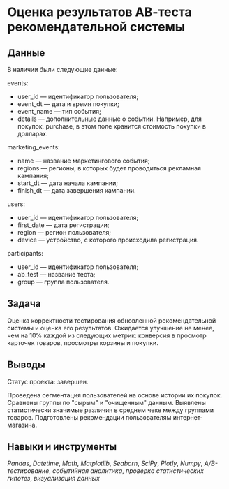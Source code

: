 # Оценка результатов АВ-теста рекомендательной системы


## Данные

В наличии были следующие данные:

events:
-   user_id — идентификатор пользователя;
-    event_dt — дата и время покупки;
-    event_name — тип события;
-    details — дополнительные данные о событии. Например, для покупок, purchase, в этом поле хранится стоимость покупки в долларах.

marketing_events:
-    name — название маркетингового события;
-    regions — регионы, в которых будет проводиться рекламная кампания;
-   start_dt — дата начала кампании;
-    finish_dt — дата завершения кампании.

users:
-    user_id — идентификатор пользователя;
-    first_date — дата регистрации;
-    region — регион пользователя;
-    device — устройство, с которого происходила регистрация.

participants:
-    user_id — идентификатор пользователя;
-    ab_test — название теста;
-    group — группа пользователя.

## Задача

Оценка корректности тестирования обновленной рекомендательной системы и оценка его результатов. Ожидается улучшение не менее, чем на 10% каждой из следующих метрик: конверсия в просмотр карточек товаров, просмотры корзины и покупки.

## Выводы

Статус проекта: завершен.

Проведена сегментация пользователей на основе истории их покупок. Сравнены группы по "сырым" и "очищенным" данным. Выявлены статистически значимые различия в среднем чеке между группами товаров. Подготовлены рекомендации пользователям интернет-магазина.

## Навыки и инструменты
*Pandas*, *Datetime*, *Math*, *Matplotlib*, *Seaborn*, *SciPy*, *Plotly*, *Numpy*, *A/B-тестирование*, *событийная аналитика*, *проверка статистических гипотез*, *визуализация данных*
